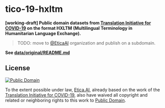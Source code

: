 # tico-19-hxltm
**[working-draft] Public domain datasets from
[Translation Initiative for COVID-19](https://tico-19.github.io) on the format
HXLTM (Multilingual Terminology in Humanitarian Language Exchange).**

> TODO: move to [@EticaAI](https://github.com/EticaAI) organization and
  publish on a subdomain.

**See [data/original/README.md](data/original/README.md)**

## License

[![Public Domain](https://i.creativecommons.org/p/zero/1.0/88x31.png)](LICENSE)

To the extent possible under law, [Etica.AI](https://github.com/EticaAI),
already based on the work of the
[Translation Initiative for COVID-19](https://tico-19.github.io/),
also have waived all copyright and related or neighboring rights to this work to
[Public Domain](LICENSE).